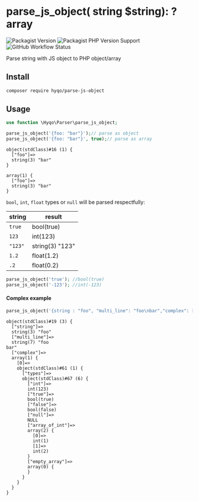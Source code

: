 # parse_js_object( string $string): ?array

![Packagist Version](https://img.shields.io/packagist/v/hyqo/parse-js-object?style=flat-square)
![Packagist PHP Version Support](https://img.shields.io/packagist/php-v/hyqo/parse-js-object?style=flat-square)
![GitHub Workflow Status](https://img.shields.io/github/actions/workflow/status/hyqo/parse-js-object/tests.yml?branch=main&style=flat-square)

Parse string with JS object to PHP object/array

## Install

```sh
composer require hyqo/parse-js-object 
```

## Usage

```php
use function \Hyqo\Parser\parse_js_object;

parse_js_object('{foo: "bar"}');// parse as object 
parse_js_object('{foo: "bar"}', true);// parse as array
```

```text
object(stdClass)#16 (1) {
  ["foo"]=>
  string(3) "bar"
}
```

```text
array(1) {
  ["foo"]=>
  string(3) "bar"
}
```

`bool`, `int`, `float` types or `null` will be parsed respectfully:

| string  | result          |
|---------|-----------------|
| `true`  | bool(true)      |
| `123`   | int(123)        |
| `"123"` | string(3) "123" |
| `1.2`   | float(1.2)      |
| `.2`    | float(0.2)      |

```php
parse_js_object('true'); //bool(true)
parse_js_object('-123'); //int(-123)
```

#### Complex example

```php 
parse_js_object('{string : "foo", "multi_line": "foo\nbar","complex": [{"types": {"int": 123, "true": true, "false": false, "null": null,"array_of_int": [1,2], "empty_array": []}}]}')
```

```text
object(stdClass)#19 (3) {
  ["string"]=>
  string(3) "foo"
  ["multi_line"]=>
  string(7) "foo
bar"
  ["complex"]=>
  array(1) {
    [0]=>
    object(stdClass)#61 (1) {
      ["types"]=>
      object(stdClass)#67 (6) {
        ["int"]=>
        int(123)
        ["true"]=>
        bool(true)
        ["false"]=>
        bool(false)
        ["null"]=>
        NULL
        ["array_of_int"]=>
        array(2) {
          [0]=>
          int(1)
          [1]=>
          int(2)
        }
        ["empty_array"]=>
        array(0) {
        }
      }
    }
  }
}
```
